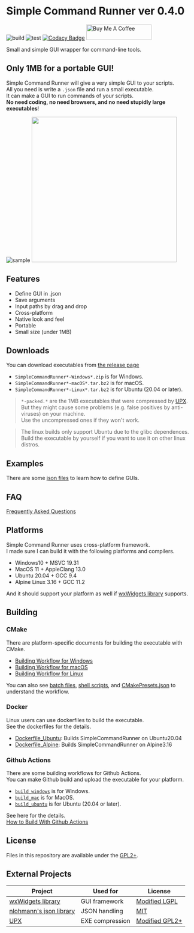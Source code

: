 # Simple Command Runner ver 0.4.0

![build](https://github.com/matyalatte/Simple-Command-Runner/actions/workflows/build_all.yml/badge.svg)
![test](https://github.com/matyalatte/Simple-Command-Runner/actions/workflows/test.yml/badge.svg)
[![Codacy Badge](https://app.codacy.com/project/badge/Grade/4aee3ee5172e4c38915d07f9c62725d3)](https://www.codacy.com/gh/matyalatte/Simple-Command-Runner/dashboard?utm_source=github.com&amp;utm_medium=referral&amp;utm_content=matyalatte/Simple-Command-Runner&amp;utm_campaign=Badge_Grade)
<a href="https://www.buymeacoffee.com/matyalatteQ" target="_blank"><img src="https://cdn.buymeacoffee.com/buttons/default-orange.png" alt="Buy Me A Coffee" height="41" width="174"></a>  

Small and simple GUI wrapper for command-line tools.  

## Only 1MB for a portable GUI!

Simple Command Runner will give a very simple GUI to your scripts.  
All you need is write a `.json` file and run a small executable.  
It can make a GUI to run commands of your scripts.  
**No need coding, no need browsers, and no need stupidly large executables**!  

![sample](https://user-images.githubusercontent.com/69258547/192090786-11a3f5ef-988e-442f-8ba9-fd1636b9f350.png)
<img src=https://user-images.githubusercontent.com/69258547/192090797-f5e5b52d-59aa-4942-a361-2c8b5c7bd746.png width=387></img>  

## Features

-   Define GUI in .json
-   Save arguments
-   Input paths by drag and drop
-   Cross-platform
-   Native look and feel
-   Portable
-   Small size (under 1MB)

## Downloads

You can download executables from [the release page](https://github.com/matyalatte/Simple-Command-Runner/releases)

-   `SimpleCommandRunner*-Windows*.zip` is for Windows.  
-   `SimpleCommandRunner*-macOS*.tar.bz2` is for macOS.  
-   `SimpleCommandRunner*-Linux*.tar.bz2` is for Ubuntu (20.04 or later).  

> `*-packed.*` are the 1MB executables that were compressed by [UPX](https://github.com/upx/upx).  
> But they might cause some problems (e.g. false positives by anti-viruses) on your machine.  
> Use the uncompressed ones if they won't work.  

> The linux builds only support Ubuntu due to the glibc dependences.  
> Build the executable by yourself if you want to use it on other linux distros.  

## Examples

There are some [json files](../examples/README.md) to learn how to define GUIs.  

## FAQ

[Frequently Asked Questions](./FAQ.md)

## Platforms

Simple Command Runner uses cross-platform framework.  
I made sure I can build it with the following platforms and compilers.

-   Windows10 + MSVC 19.31
-   MacOS 11 + AppleClang 13.0
-   Ubuntu 20.04 + GCC 9.4
-   Alpine Linux 3.16 + GCC 11.2

And it should support your platform as well if [wxWidgets library](https://github.com/wxWidgets/wxWidgets) supports.  

## Building

### CMake

There are platform-specific documents for building the executable with CMake.  

-   [Building Workflow for Windows](./Build-on-Windows.md)  
-   [Building Workflow for macOS](./Build-on-Mac.md)  
-   [Building Workflow for Linux](./Build-on-Linux.md)  

You can also see [batch files](../batch_files/), [shell scripts](../shell_scripts/), and [CMakePresets.json](../CMakePresets.json) to understand the workflow.  

### Docker

Linux users can use dockerfiles to build the executable.  
See the dockerfiles for the details.

-   [Dockerfile_Ubuntu](../Dockerfile_Ubuntu): Builds SimpleCommandRunner on Ubuntu20.04  
-   [Dockerfile_Alpine](../Dockerfile_Alpine): Builds SimpleCommandRunner on Alpine3.16  

### Github Actions

There are some building workflows for Github Actions.  
You can make Github build and upload the executable for your platform.  

-   [`build_windows`](../.github/workflows/build_windows.yml) is for Windows.
-   [`build_mac`](../.github/workflows/build_mac.yml) is for MacOS.
-   [`build_ubuntu`](../.github/workflows/build_ubuntu.yml) is for Ubuntu (20.04 or later).

See here for the details.  
[How to Build With Github Actions](./Github-Actions.md)

## License

Files in this repository are available under the [GPL2+](../license.txt).  

## External Projects

| Project | Used for | License |
| -- | -- | -- |
| [wxWidgets library](https://github.com/wxWidgets/wxWidgets) | GUI framework | [Modified LGPL](https://github.com/wxWidgets/wxWidgets/blob/master/docs/licence.txt) | 
| [nlohmann's json library](https://github.com/nlohmann/json) | JSON handling | [MIT](https://github.com/nlohmann/json/blob/develop/LICENSE.MIT) |
| [UPX](https://github.com/upx/upx) | EXE compression | [Modified GPL2+](https://github.com/upx/upx/blob/devel/LICENSE) |
